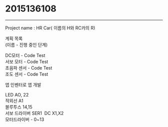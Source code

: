 # 2015136108

------------------------------------

Project name : HR Car( 이름의 H와 RC카의 R)

계획 목록  
(이름 - 진행 중인 단계)

DC모터 - Code Test  
서보 모터 - Code Test  
초음파 센서 - Code Test  
조도 센서 - Code Test  

앱 인벤터로 앱 개발  



LED AO, 22  
적외선 A1  
블루투스 14,15   
서보 드라이버 SER1  
DC X1,X2  
모터드라이버 - 0~13  
